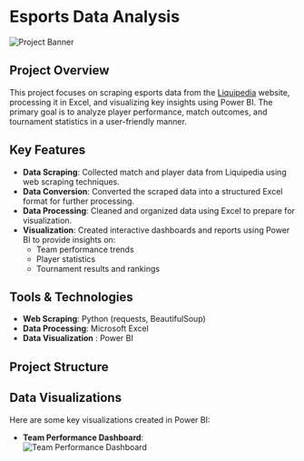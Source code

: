 # Esports Data Analysis

![Project Banner](https://github.com/user-attachments/assets/7123d977-8b00-43ee-80fd-13c00e3aecd7)


## Project Overview

This project focuses on scraping esports data from the [Liquipedia](https://liquipedia.net/pubgmobile/Battlegrounds_Mobile_India) website, processing it in Excel, and visualizing key insights using Power BI. The primary goal is to analyze player performance, match outcomes, and tournament statistics in a user-friendly manner.

## Key Features

- **Data Scraping**: Collected match and player data from Liquipedia using web scraping techniques.
- **Data Conversion**: Converted the scraped data into a structured Excel format for further processing.
- **Data Processing**: Cleaned and organized data using Excel to prepare for visualization.
- **Visualization**: Created interactive dashboards and reports using Power BI to provide insights on:
  - Team performance trends
  - Player statistics
  - Tournament results and rankings

## Tools & Technologies

- **Web Scraping**: Python (requests, BeautifulSoup)
- **Data Processing**: Microsoft Excel
- **Data Visualization**
: Power BI

## Project Structure

## Data Visualizations

Here are some key visualizations created in Power BI:

- **Team Performance Dashboard**:  
  ![Team Performance Dashboard](https://github.com/user-attachments/assets/d3655d1b-47d1-40dc-ad7b-87efda4e4768)




